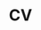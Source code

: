 ---
layout: cv
permalink: /cv/
title: CV
nav: true
nav_order: 4
cv_pdf: Agam_Goyal_CV_0728.pdf
description:
---